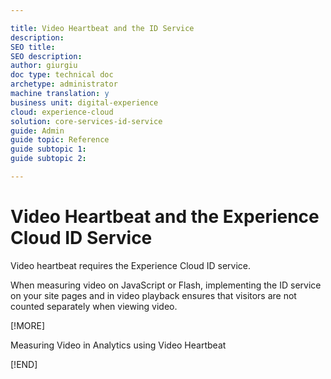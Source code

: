 ```yaml
---

title: Video Heartbeat and the ID Service
description: 
SEO title: 
SEO description: 
author: giurgiu
doc type: technical doc
archetype: administrator
machine translation: y
business unit: digital-experience
cloud: experience-cloud
solution: core-services-id-service
guide: Admin
guide topic: Reference
guide subtopic 1: 
guide subtopic 2: 

---
```


# Video Heartbeat and the Experience Cloud ID Service

Video heartbeat requires the Experience Cloud ID service. 

When measuring video on JavaScript or Flash, implementing the ID service on your site pages and in video playback ensures that visitors are not counted separately when viewing video.

[!MORE]

Measuring Video in Analytics using Video Heartbeat

[!END]
